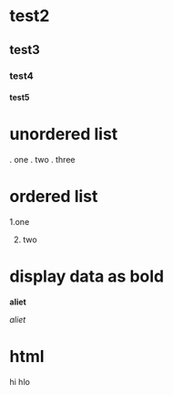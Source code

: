 # test2
## test3
### test4
#### test5
 # unordered list
 . one
  . two
  . three
 # ordered list

1.one

2. two
# display data as bold
 **aliet**
 
*aliet*

  # html
  <html>
 <head>
  <title> cse</title>
 </head>
 <body>
  <p>hi hlo</p>
 </body>
 </html>
 
